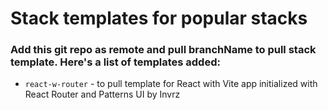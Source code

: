 # Stack templates for popular stacks
### Add this git repo as remote and pull branchName to pull stack template. Here's a list of templates added:

- `react-w-router` - to pull template for React with Vite app initialized with React Router and Patterns UI by Invrz
